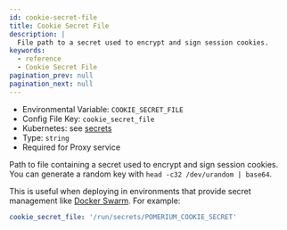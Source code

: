 ```yaml
---
id: cookie-secret-file
title: Cookie Secret File
description: |
  File path to a secret used to encrypt and sign session cookies.
keywords:
  - reference
  - Cookie Secret File
pagination_prev: null
pagination_next: null
---
```


- Environmental Variable: `COOKIE_SECRET_FILE`
- Config File Key: `cookie_secret_file`
- Kubernetes: see [secrets](/docs/kubernetes/reference#spec)
- Type: `string`
- Required for Proxy service

Path to file containing a secret used to encrypt and sign session cookies. You can generate a random key with `head -c32 /dev/urandom | base64`.

This is useful when deploying in environments that provide secret management like [Docker Swarm](https://docs.docker.com/engine/swarm/secrets/). For example:

```yaml
cookie_secret_file: '/run/secrets/POMERIUM_COOKIE_SECRET'
```

